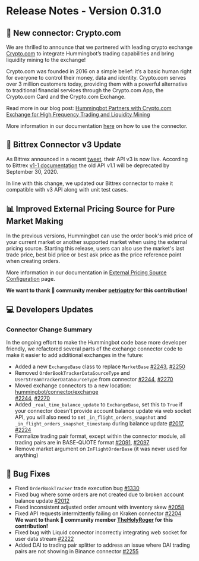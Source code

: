 # Release Notes - Version 0.31.0

## 🔗 New connector: Crypto.com

We are thrilled to announce that we partnered with leading crypto exchange [Crypto.com](https://crypto.com/exchange) to integrate Hummingbot’s trading capabilities and bring liquidity mining to the exchange!

Crypto.com was founded in 2016 on a simple belief: it’s a basic human right for everyone to control their money, data and identity. Crypto.com serves over 3 million customers today, providing them with a powerful alternative to traditional financial services through the Crypto.com App, the Crypto.com Card and the Crypto.com Exchange.

Read more in our blog post: [Hummingbot Partners with Crypto.com Exchange for High Frequency Trading and Liquidity Mining](https://hummingbot.io/blog/2020-09-hummingbot-partners-with-crypto-com/)

More information in our documentation [here](https://docs.hummingbot.io/exchanges/crypto-com/) on how to use the connector.


## 🔗 Bittrex Connector v3 Update

As Bittrex announced in a recent [tweet](https://twitter.com/BittrexExchange/status/1273408336214491136), their API v3 is now live. According to Bittrex [v1-1 documentation](https://bittrex.github.io/api/v1-1) the old API v1.1 will be deprecated by September 30, 2020.

In line with this change, we updated our Bittrex connector to make it compatible with v3 API along with unit test cases.


## 📊 Improved External Pricing Source for Pure Market Making

In the previous versions, Hummingbot can use the order book's mid price of your current market or another supported market when using the external pricing source. Starting this release, users can also use the market's last trade price, best bid price or best ask price as the price reference point when creating orders.

More information in our documentation in [External Pricing Source Configuration](/strategy-configs/external-price-source/) page.

**We want to thank 🙏 community member [petrioptrv](https://github.com/petioptrv) for this contribution!**


## 💻 Developers Updates

### Connector Change Summary

In the ongoing effort to make the Hummingbot code base more developer friendly, we refactored several parts of the exchange connector code to make it easier to add additional exchanges in the future:

* Added a new `ExchangeBase` class to replace `MarketBase` [#2243](https://github.com/hummingbot/hummingbot/issues/2243), [#2250](https://github.com/hummingbot/hummingbot/pull/2250)
* Removed `OrderBookTrackerDataSourceType` and `UserStreamTrackerDataSourceType` from connector [#2244](https://github.com/hummingbot/hummingbot/issues/2244), [#2270](https://github.com/hummingbot/hummingbot/pull/2270)
* Moved exchange connectors to a new location: [hummingbot/connector/exchange](https://github.com/hummingbot/hummingbot/tree/development/hummingbot/connector/exchange)</br>[#2244](https://github.com/hummingbot/hummingbot/issues/2244), [#2270](https://github.com/hummingbot/hummingbot/pull/2270)
* Added `_real_time_balance_update` to `ExchangeBase`, set this to `True` if your connector doesn't provide account balance 
update via web socket API, you will also need to set `_in_flight_orders_snapshot` and `_in_flight_orders_snapshot_timestamp` 
during balance update [#2017](https://github.com/hummingbot/hummingbot/issues/2017), [#2224](https://github.com/hummingbot/hummingbot/pull/2224)
* Formalize trading pair format, except within the connector module, all trading pairs are in BASE-QUOTE format [#2091](https://github.com/hummingbot/hummingbot/issues/2091), [#2097](https://github.com/hummingbot/hummingbot/pull/2097)
* Remove market argument on `InFlightOrderBase` (it was never used for anything)


## 🐞 Bug Fixes

* Fixed `OrderBookTracker` trade execution bug [#1330](https://github.com/hummingbot/hummingbot/issues/1330)
* Fixed bug where some orders are not created due to broken account balance update [#2012](https://github.com/hummingbot/hummingbot/issues/2012)
* Fixed inconsistent adjusted order amount with inventory skew [#2058](https://github.com/hummingbot/hummingbot/issues/2058)
* Fixed API requests intermittently failing on Kraken connector [#2204](https://github.com/hummingbot/hummingbot/issues/2204) </br> **We want to thank 🙏 community member [TheHolyRoger](https://github.com/TheHolyRoger) for this contribution!**
* Fixed bug with Liquid connector incorrectly integrating web socket for user data stream [#2222](https://github.com/hummingbot/hummingbot/issues/2222)
* Added DAI to trading pair splitter to address an issue where DAI trading pairs are not showing in Binance connector [#2255](https://github.com/hummingbot/hummingbot/issues/2255)